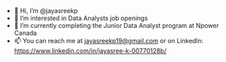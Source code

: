 - 👋 Hi, I’m @jayasreekp
- 👀 I’m interested in Data Analysts job openings
- 🌱 I’m currently completing the Junior Data Analyst program  at Npower Canada
- 📫 You can reach me at jayasreekp19@gmail.com or on LinkedIn: https://www.linkedin.com/in/jayasree-k-00770128b/

<!---
jayasreekp/jayasreekp is a ✨ special ✨ repository because its `README.md` (this file) appears on your GitHub profile.
You can click the Preview link to take a look at your changes.
--->
